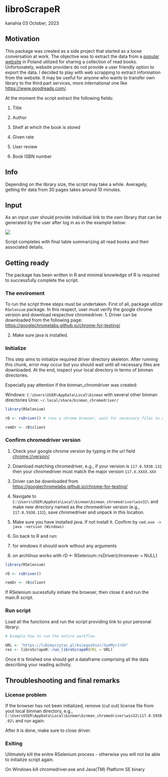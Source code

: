 libroScrapeR
================
kanahia
03 October, 2023

## Motivation

<p align="justify">

This package was created as a side project that started as a loose
conversation at work. The objective was to extract the data from a
[popular website](https://lubimyczytac.pl) in Poland utilized for
sharing a collection of read books. Unfortunately, website providers do
not provide a user friendly option to export the data. I decided to play
with web scrapping to extract information from the website. It may be
useful for anyone who wants to transfer own library to the third part
services, more international one like <https://www.goodreads.com/>.

</p>

At the moment the script extract the following fields:

1.  Title

2.  Author

3.  Shelf at which the book is stored

4.  Given rate

5.  User review

6.  Book ISBN number

## Info

<p align="justify">

Depending on the library size, the script may take a while. Averagely,
getting thr data from 30 pages takes around 10 minutes.

</p>

## Input

<p align="justify">

As an input user should provide individual link to the own library that
can be generated by the user after log in as in the example below:

![](https://github.com/kanahia/libroScrapeR/assets/49271254/63b54e86-7595-4b0d-9c62-ef6572e70f02)

Script completes with final table summarizing all read books and their
associated details.

</p>

## Getting ready

<p align="justify">

The package has been written in R and minimal knowledge of R is required
to successfully complete the script.

</p>

### The enviroment

<p align="justify">

To run the script three steps must be undertaken. First of all, package
utilize `RSelenium` package. In this respect, user must verify the
google chrome version and download respective chromedriver. 1. Driver
can be downloaded from the following page:
<https://googlechromelabs.github.io/chrome-for-testing/>

2.  Make sure java is installed.

</p>

### Initialize

<p align="justify">

This step aims to initialize required driver directory skeleton. After
running this chunk, error may occur but you should wait until all
necessary files are downloaded. At the end, inspect your local directory
in terms of binman directories.

Especially pay attention if the binman_chromdriver was created:

Windows: `C:\Users\USER\AppData\Local\binman` with several other binman
directories Unix: `~/.local/share/binman_chromedriver/`

</p>

``` r
library(RSelenium)

rD <- rsDriver() # runs a chrome browser, wait for necessary files to download # must be null on windows!

remDr <- rD$client
```

### Confirm chromedriver version

<p align="justify">

1.  Check your google chrome version by typing in the url field
    <chrome://version/>

2.  Download matching chromedriver, e.g., if your version is
    `117.0.5938.132` then your chromedriver must match the major version
    `117.X.XXXX.XXX`

3.  Driver can be downloaded from
    <https://googlechromelabs.github.io/chrome-for-testing/>

4.  Navigate to
    `C:\Users\USER\AppData\Local\binman\binman_chromedriver\win32\` and
    make new directory named as the chromedriver version (e.g.,
    `117.0.5938.132`), save chromedriver and unpack in this location.

5.  Make sure you have installed java. If not install it. Confirm by
    `cmd.exe -> java -version (Windows)`

6.  Go back to R and run:

7.  for windows it should work without any arguments

8.  on archlinux works with rD \<- RSelenium::rsDriver(chromever = NULL)

</p>

``` r
library(RSelenium)

rD <- rsDriver()

remDr <- rD$client 
```

If RSelenium sucessfully initiate the browser, then close it and run the
main.R script.

### Run script

Load all the functions and run the script providing link to your
personal library:

``` r
# Example how to run the entire workflow

URL <- "https://lubimyczytac.pl/ksiegozbior/XyeMyrJrGh"
res <- libroScrapeR::run_libroScrapeR(URL = URL)
```

<p align="justify">

Once it is finished one should get a dataframe comprising all the data
describing your reading activity.

</p>

## Throubleshooting and final remarks

### License problem

<p align="justify">

If the browser has not been initialized, remove (cut out) license file
from yout local binman directory, e.g.,
`C:\UsersUSER\AppData\Local\binman\binman_chromedriver\win32\117.0.5938.92\`
and run again.

After it is done, make sure to close driver.

</p>

### Exiting

<p align="justify">

Ulitmately kill the enitre RSelenium process - otherwise you will not be
able to initialize script again.

On Windows kill chromedriver.exe and Java(TM) Platform SE binary

</p>
